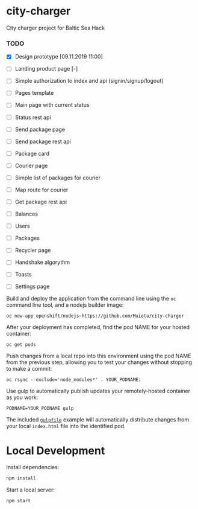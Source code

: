 # city-charger
City charger project for Baltic Sea Hack


### TODO

- [x] Design prototype  [09.11.2019 11:00]
- [ ] Landing product page  [-]
- [ ] Simple authorization to index and api (signin/signup/logout)
- [ ] Pages template
- [ ] Main page with current status
- [ ] Status rest api
- [ ] Send package page
- [ ] Send package rest api
- [ ] Package card
- [ ] Courier page
- [ ] Simple list of packages for courier
- [ ] Map route for courier
- [ ] Get package rest api
- [ ] Balances
- [ ] Users
- [ ] Packages
- [ ] Recycler page 
- [ ] Handshake algorythm
- [ ] Toasts
- [ ] Settings page



Build and deploy the application from the command line using the `oc` command line tool, and a nodejs builder image:

    oc new-app openshift/nodejs~https://github.com/Muiota/city-charger

After your deployment has completed, find the pod NAME for your hosted container:

    oc get pods

Push changes from a local repo into this environment using the pod NAME from the previous step, allowing you to test your changes without stopping to make a commit:

    oc rsync --exclude='node_modules*' . YOUR_PODNAME:

Use gulp to automatically publish updates your remotely-hosted container as you work:

    PODNAME=YOUR_PODNAME gulp

The included [`gulpfile`](https://github.com/Muiota/city-charger/blob/master/gulpfile.js) example will automatically distribute changes from your local `index.html` file into the identified pod.

# Local Development
Install dependencies:

```bash
npm install
```

Start a local server:

```bash
npm start
